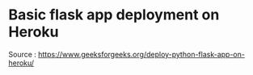 # Basic flask app deployment on Heroku

Source : https://www.geeksforgeeks.org/deploy-python-flask-app-on-heroku/